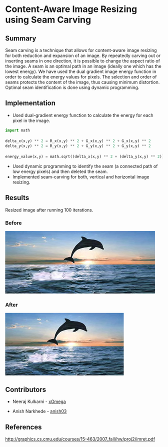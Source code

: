 # Content-Aware Image Resizing using Seam Carving

## Summary

Seam carving is a technique that allows for content-aware image resizing for both reduction and expansion of an image. By repeatedly carving out or inserting seams in one direction, it is possible to change the aspect ratio of the image. A seam is an optimal path in an image (ideally one which has the lowest energy). We have used the dual gradient image energy function in order to calculate the energy values for pixels. The selection and order of seams protects the content of the image, thus causing minimum distortion. Optimal seam identification is done using dynamic programming.

## Implementation

* Used dual-gradient energy function to calculate the energy for each pixel in the image.
```python
import math

delta_x(x,y) ** 2 = R_x(x,y) ** 2 + G_x(x,y) ** 2 + G_x(x,y) ** 2
delta_y(x,y) ** 2 = R_y(x,y) ** 2 + G_y(x,y) ** 2 + G_y(x,y) ** 2

energy_value(x,y) = math.sqrt((delta_x(x,y) ** 2 + (delta_y(x,y) ** 2))
```
* Used dynamic programming to identify the seam (a connected path of low energy pixels) and then deleted the seam.
* Implemented seam-carving for both, vertical and horizontal image resizing.

## Results

Resized image after running 100 iterations.

### Before
![SeamCarving1](https://github.com/anish03/image-seam-carving/blob/master/TestImages/dolphinstretch2.png)

### After
![SeamCarving2](https://github.com/anish03/image-seam-carving/blob/master/TestImages/test.png)


## Contributors

* Neeraj Kulkarni - [xOmega](https://github.com/xOmega)

* Anish Narkhede - [anish03](https://github.com/anish03)

## References

http://graphics.cs.cmu.edu/courses/15-463/2007_fall/hw/proj2/imret.pdf

